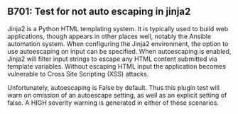 ## B701: Test for not auto escaping in jinja2

Jinja2 is a Python HTML templating system. It is typically used to build
web applications, though appears in other places well, notably the
Ansible automation system. When configuring the Jinja2 environment, the
option to use autoescaping on input can be specified. When autoescaping
is enabled, Jinja2 will filter input strings to escape any HTML content
submitted via template variables. Without escaping HTML input the
application becomes vulnerable to Cross Site Scripting (XSS) attacks.

Unfortunately, autoescaping is False by default. Thus this plugin test
will warn on omission of an autoescape setting, as well as an explicit
setting of false. A HIGH severity warning is generated in either of
these scenarios.
